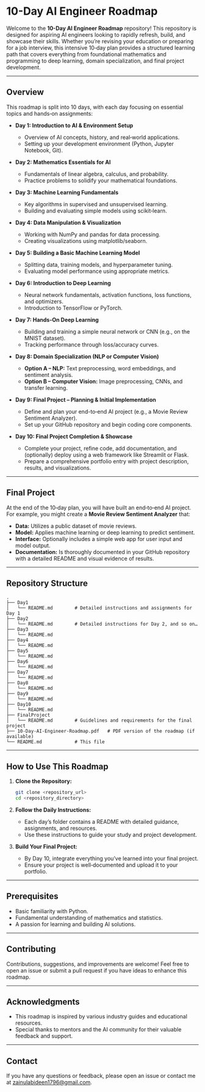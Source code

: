 # 10-Day AI Engineer Roadmap

Welcome to the **10-Day AI Engineer Roadmap** repository! This repository is designed for aspiring AI engineers looking to rapidly refresh, build, and showcase their skills. Whether you’re revising your education or preparing for a job interview, this intensive 10‑day plan provides a structured learning path that covers everything from foundational mathematics and programming to deep learning, domain specialization, and final project development.

---

## Overview

This roadmap is split into 10 days, with each day focusing on essential topics and hands‑on assignments:

- **Day 1: Introduction to AI & Environment Setup**  
  - Overview of AI concepts, history, and real‑world applications.  
  - Setting up your development environment (Python, Jupyter Notebook, Git).

- **Day 2: Mathematics Essentials for AI**  
  - Fundamentals of linear algebra, calculus, and probability.  
  - Practice problems to solidify your mathematical foundations.

- **Day 3: Machine Learning Fundamentals**  
  - Key algorithms in supervised and unsupervised learning.  
  - Building and evaluating simple models using scikit‑learn.

- **Day 4: Data Manipulation & Visualization**  
  - Working with NumPy and pandas for data processing.  
  - Creating visualizations using matplotlib/seaborn.

- **Day 5: Building a Basic Machine Learning Model**  
  - Splitting data, training models, and hyperparameter tuning.  
  - Evaluating model performance using appropriate metrics.

- **Day 6: Introduction to Deep Learning**  
  - Neural network fundamentals, activation functions, loss functions, and optimizers.  
  - Introduction to TensorFlow or PyTorch.

- **Day 7: Hands-On Deep Learning**  
  - Building and training a simple neural network or CNN (e.g., on the MNIST dataset).  
  - Tracking performance through loss/accuracy curves.

- **Day 8: Domain Specialization (NLP or Computer Vision)**  
  - **Option A – NLP:** Text preprocessing, word embeddings, and sentiment analysis.  
  - **Option B – Computer Vision:** Image preprocessing, CNNs, and transfer learning.

- **Day 9: Final Project – Planning & Initial Implementation**  
  - Define and plan your end-to‑end AI project (e.g., a Movie Review Sentiment Analyzer).  
  - Set up your GitHub repository and begin coding core components.

- **Day 10: Final Project Completion & Showcase**  
  - Complete your project, refine code, add documentation, and (optionally) deploy using a web framework like Streamlit or Flask.  
  - Prepare a comprehensive portfolio entry with project description, results, and visualizations.

---

## Final Project

At the end of the 10‑day plan, you will have built an end‑to‑end AI project. For example, you might create a **Movie Review Sentiment Analyzer** that:

- **Data:** Utilizes a public dataset of movie reviews.  
- **Model:** Applies machine learning or deep learning to predict sentiment.  
- **Interface:** Optionally includes a simple web app for user input and model output.  
- **Documentation:** Is thoroughly documented in your GitHub repository with a detailed README and visual evidence of results.

---

## Repository Structure

```
.
├── Day1
│   └── README.md        # Detailed instructions and assignments for Day 1
├── Day2
│   └── README.md        # Detailed instructions for Day 2, and so on…
├── Day3
│   └── README.md
├── Day4
│   └── README.md
├── Day5
│   └── README.md
├── Day6
│   └── README.md
├── Day7
│   └── README.md
├── Day8
│   └── README.md
├── Day9
│   └── README.md
├── Day10
│   └── README.md
├── FinalProject
│   └── README.md        # Guidelines and requirements for the final project
├── 10-Day-AI-Engineer-Roadmap.pdf   # PDF version of the roadmap (if available)
└── README.md            # This file
```

---

## How to Use This Roadmap

1. **Clone the Repository:**

   ```bash
   git clone <repository_url>
   cd <repository_directory>
   ```

2. **Follow the Daily Instructions:**
   - Each day’s folder contains a README with detailed guidance, assignments, and resources.
   - Use these instructions to guide your study and project development.

3. **Build Your Final Project:**
   - By Day 10, integrate everything you’ve learned into your final project.
   - Ensure your project is well‑documented and upload it to your portfolio.

---

## Prerequisites

- Basic familiarity with Python.
- Fundamental understanding of mathematics and statistics.
- A passion for learning and building AI solutions.

---

## Contributing

Contributions, suggestions, and improvements are welcome! Feel free to open an issue or submit a pull request if you have ideas to enhance this roadmap.

---

## Acknowledgments

- This roadmap is inspired by various industry guides and educational resources.
- Special thanks to mentors and the AI community for their valuable feedback and support.

---

## Contact

If you have any questions or feedback, please open an issue or contact me at zainulabideen1796@gmail.com.

